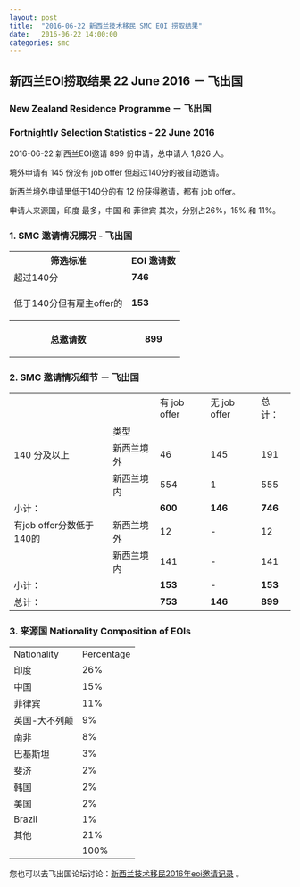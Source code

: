 ```yaml
---
layout: post
title:  "2016-06-22 新西兰技术移民 SMC EOI 捞取结果"
date:   2016-06-22 14:00:00
categories: smc
---
```


## 新西兰EOI捞取结果 22 June 2016 － 飞出国

### New Zealand Residence Programme － 飞出国

### Fortnightly Selection Statistics - 22 June 2016

2016-06-22 新西兰EOI邀请 899 份申请，总申请人 1,826 人。

境外申请有 145 份没有 job offer 但超过140分的被自动邀请。

新西兰境外申请里低于140分的有 12 份获得邀请，都有 job offer。

申请人来源国，印度 最多，中国 和 菲律宾 其次，分别占26%，15% 和 11%。

### 1. SMC 邀请情况概况 - 飞出国

<table>
<tr>
<th>筛选标准</th>
<th>EOI 邀请数</th></tr>
<tr>
<td>超过140分</td>
<td><b>746</b></td></tr>
<tr>
<td>
<p>低于140分但有雇主offer的</p></td>
<td><b>153</b></td></tr>
<tr>
<th>
<p>总邀请数</p></th>
<th>
<p><b>899</b></p></th></tr></table>

### 2. SMC 邀请情况细节 － 飞出国

<table>
<tr>
<td/>
<td/>
<td>有 job offer</td>
<td>无 job offer</td>
<td>总计：</td></tr>
<tr>
<td/>
<td>类型</td>
<td/>
<td/>
<td/>
</tr>
<tr>
<td>140 分及以上</td>
<td>新西兰境外</td>
<td>46</td>
<td>145</td>
<td>191</td>
</tr>
<tr>
<td/>
<td>新西兰境内</td>
<td>554</td>
<td>1</td>
<td>555</td>
</tr>
<tr>
<td>小计：</td>
<td/>
<td><b>600</b></td>
<td><b>146</b></td>
<td><b>746</b></td>
</tr>
<tr>
<td>有job offer分数低于140的</td>
<td>新西兰境外</td>
<td>12</td>
<td>-</td>
<td>12</td>
</tr>
<tr>
<td/><td>新西兰境内</td>
<td>141</td>
<td>-</td>
<td>141</td>
</tr>
<tr>
<td>小计：</td>
<td/>
<td><b>153</b></td>
<td>-</td>
<td><b>153</b></td>
</tr>
<tr>
<td>总计：</td>
<td/>
<td><b>753</b></td>
<td><b>146</b></td>
<td><b>899</b></td>
</tr>
</table>

### 3. 来源国 Nationality Composition of EOIs

<table>
<tr>
<td>Nationality</td>
<td>Percentage</td>
</tr>
<tr><td>印度</td><td>26%</td></tr><tr><td>中国</td><td>15%</td></tr><tr><td>菲律宾</td><td>11%</td></tr><tr><td>英国-大不列颠</td><td>9%</td></tr><tr><td>南非</td><td>8%</td></tr><tr><td>巴基斯坦</td><td>3%</td></tr><tr><td>斐济</td><td>2%</td></tr><tr><td>韩国</td><td>2%</td></tr><tr><td>美国</td><td>2%</td></tr><tr><td>Brazil</td><td>1%</td></tr><tr><td>其他</td><td>21%</td></tr>
<tr>
<td/>
<td>100%</td>
</tr>
</table>

您也可以去飞出国论坛讨论：[新西兰技术移民2016年eoi邀请记录](http://bbs.fcgvisa.com/t/2016-eoi/8622) 。

